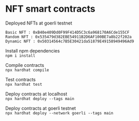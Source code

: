 # NFT smart contracts

Deployed NFTs at goerli testnet
```
Basic NFT : 0xB40e409Dd0F99F414D5C3c6a968170A6Cde155CF
Random NFT : 0x535479d382EBE54911B2D6AF100BE7a8b22f202a
Dynamic NFT : 0x50314564c7B5E30421da51879E49158949496Ad9
```

Install npm dependencies  
`npm i install`

Compile contracts  
`npx hardhat compile`

Test contracts  
`npx hardhat test`

Deploy contracts at localhost  
`npx hardhat deploy --tags main`

Deploy contracts at goerli testnet  
`npx hardhat deploy --network goerli --tags main`
